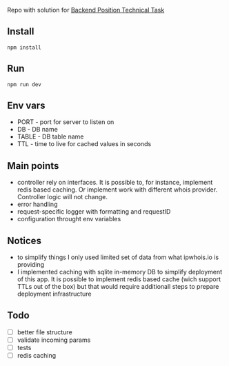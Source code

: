 Repo with solution for [Backend Position Technical Task](https://gist.github.com/kami4ka/40ad1f66be45bb37cabdb94f9923d721)

## Install
```
npm install
```

## Run
```
npm run dev
```


## Env vars
- PORT - port for server to listen on
- DB - DB name
- TABLE - DB table name
- TTL - time to live for cached values in seconds

## Main points
- controller rely on interfaces. It is possible to, for instance, implement redis based caching. Or implement work with different whois provider. Controller logic will not change.
- error handling
- request-specific logger with formatting and requestID
- configuration throught env variables

## Notices
- to simplify things I only used limited set of data from what ipwhois.io is providing
- I implemented caching with sqlite in-memory DB to simplify deployment of this app. It is possible to implement redis based cache (wich support TTLs out of the box) but that would require additionall steps to prepare deployment infrastructure
 
## Todo
- [ ] better file structure
- [ ] validate incoming params
- [ ] tests
- [ ] redis caching
